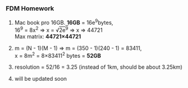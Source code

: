 ### FDM Homework

1)  Mac book pro 16GB. **16GB** = 16e<sup>9</sup>bytes,  
    16<sup>9</sup> = 8x<sup>2</sup> => x = 
    &radic;<span style="text-decoration: overline">2e<sup>9</sup></span> 
    => x => 44721  
    Max matrix: **44721&#215;44721**  
   
   
2)  m = (N - 1)(M - 1) => m = (350 - 1)(240 - 1) = 83411,  
    x = 8m<sup>2</sup> = 8&#215;83411<sup>2</sup> bytes = **52GB**  
    
    
3)  resolution = 52/16 = 3.25 (instead of 1km, should be about 3.25km)  


4)  will be updated soon
    

